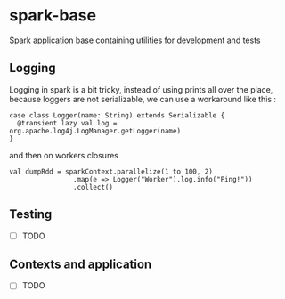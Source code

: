 # spark-base

Spark application base containing utilities for development and tests

## Logging

Logging in spark is a bit tricky, instead of using prints all over the place, because loggers are not serializable, we 
can use a workaround like this :
```
case class Logger(name: String) extends Serializable {
  @transient lazy val log = org.apache.log4j.LogManager.getLogger(name)
}
```

and then on workers closures 

```
val dumpRdd = sparkContext.parallelize(1 to 100, 2)
                .map(e => Logger("Worker").log.info("Ping!"))
                .collect()
```

## Testing

- [ ] TODO

## Contexts and application

- [ ] TODO
